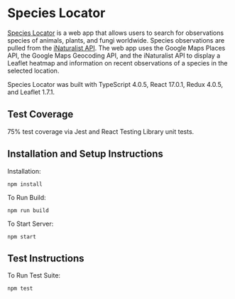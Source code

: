 # Species Locator

[Species Locator](https://specieslocator.web.app) is a web app that allows users to search for observations species of animals, plants, and fungi worldwide. Species observations are pulled from the [iNaturalist API](https://api.inaturalist.org/v1/docs). The web app uses the Google Maps Places API, the Google Maps Geocoding API, and the iNaturalist API to display a Leaflet heatmap and information on recent observations of a species in the selected location.

Species Locator was built with TypeScript 4.0.5, React 17.0.1, Redux 4.0.5, and Leaflet 1.7.1.

## Test Coverage

75% test coverage via Jest and React Testing Library unit tests.

## Installation and Setup Instructions

Installation:

`npm install`

To Run Build:

`npm run build`

To Start Server:

`npm start`

## Test Instructions

To Run Test Suite:

`npm test`
